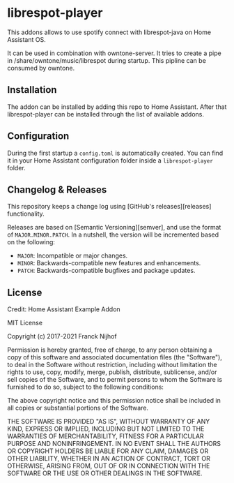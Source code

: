 # librespot-player

This addons allows to use spotify connect with librespot-java on Home Assistant OS.

It can be used in combination with owntone-server. It tries to create a pipe in /share/owntone/music/librespot during startup. This pipline can be consumed by owntone. 

## Installation

The addon can be installed by adding this repo to Home Assistant. After that librespot-player can be installed through the list of available addons.

## Configuration

During the first startup a `config.toml` is automatically created. You can find it in your Home Assistant configuration folder inside a `librespot-player` folder.

## Changelog & Releases

This repository keeps a change log using [GitHub's releases][releases]
functionality.

Releases are based on [Semantic Versioning][semver], and use the format
of `MAJOR.MINOR.PATCH`. In a nutshell, the version will be incremented
based on the following:

- `MAJOR`: Incompatible or major changes.
- `MINOR`: Backwards-compatible new features and enhancements.
- `PATCH`: Backwards-compatible bugfixes and package updates.

## License
Credit: Home Assistant Example Addon

MIT License

Copyright (c) 2017-2021 Franck Nijhof

Permission is hereby granted, free of charge, to any person obtaining a copy
of this software and associated documentation files (the "Software"), to deal
in the Software without restriction, including without limitation the rights
to use, copy, modify, merge, publish, distribute, sublicense, and/or sell
copies of the Software, and to permit persons to whom the Software is
furnished to do so, subject to the following conditions:

The above copyright notice and this permission notice shall be included in all
copies or substantial portions of the Software.

THE SOFTWARE IS PROVIDED "AS IS", WITHOUT WARRANTY OF ANY KIND, EXPRESS OR
IMPLIED, INCLUDING BUT NOT LIMITED TO THE WARRANTIES OF MERCHANTABILITY,
FITNESS FOR A PARTICULAR PURPOSE AND NONINFRINGEMENT. IN NO EVENT SHALL THE
AUTHORS OR COPYRIGHT HOLDERS BE LIABLE FOR ANY CLAIM, DAMAGES OR OTHER
LIABILITY, WHETHER IN AN ACTION OF CONTRACT, TORT OR OTHERWISE, ARISING FROM,
OUT OF OR IN CONNECTION WITH THE SOFTWARE OR THE USE OR OTHER DEALINGS IN THE
SOFTWARE.

